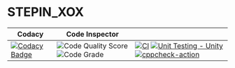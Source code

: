 # STEPIN_XOX
| Codacy | Code Inspector |   |
| --- | --- | --- |
| [![Codacy Badge](https://app.codacy.com/project/badge/Grade/6c34e309f03e498d9aeca45e24a2c819)](https://www.codacy.com/gh/purvithask/STEPIN_XOX/dashboard?utm_source=github.com&amp;utm_medium=referral&amp;utm_content=purvithask/STEPIN_XOX&amp;utm_campaign=Badge_Grade) | ![Code Quality Score](https://www.code-inspector.com/project/28329/score/svg) ![Code Grade](https://www.code-inspector.com/project/28329/status/svg) | [![CI](https://github.com/purvithask/STEPIN_XOX/actions/workflows/main.yml/badge.svg)](https://github.com/purvithask/STEPIN_XOX/actions/workflows/main.yml) [![Unit Testing - Unity](https://github.com/purvithask/STEPIN_XOX/actions/workflows/unity.yml/badge.svg)](https://github.com/purvithask/STEPIN_XOX/actions/workflows/unity.yml) [![cppcheck-action](https://github.com/purvithask/STEPIN_XOX/actions/workflows/cppcheck.yml/badge.svg)](https://github.com/purvithask/STEPIN_XOX/actions/workflows/cppcheck.yml)|
